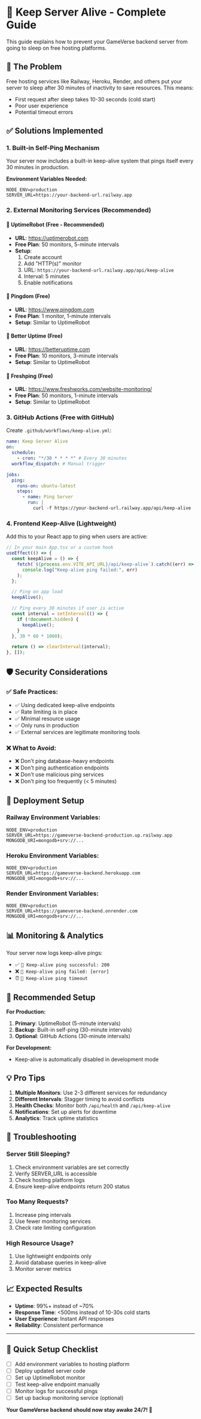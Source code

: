 # 🏓 Keep Server Alive - Complete Guide

This guide explains how to prevent your GameVerse backend server from going to sleep on free hosting platforms.

## 🚨 The Problem

Free hosting services like Railway, Heroku, Render, and others put your server to sleep after 30 minutes of inactivity to save resources. This means:

- First request after sleep takes 10-30 seconds (cold start)
- Poor user experience
- Potential timeout errors

## ✅ Solutions Implemented

### 1. Built-in Self-Ping Mechanism

Your server now includes a built-in keep-alive system that pings itself every 30 minutes in production.

**Environment Variables Needed:**

```env
NODE_ENV=production
SERVER_URL=https://your-backend-url.railway.app
```

### 2. External Monitoring Services (Recommended)

#### 🌟 **UptimeRobot** (Free - Recommended)

- **URL**: https://uptimerobot.com
- **Free Plan**: 50 monitors, 5-minute intervals
- **Setup**:
  1. Create account
  2. Add "HTTP(s)" monitor
  3. URL: `https://your-backend-url.railway.app/api/keep-alive`
  4. Interval: 5 minutes
  5. Enable notifications

#### 🌟 **Pingdom** (Free)

- **URL**: https://www.pingdom.com
- **Free Plan**: 1 monitor, 1-minute intervals
- **Setup**: Similar to UptimeRobot

#### 🌟 **Better Uptime** (Free)

- **URL**: https://betteruptime.com
- **Free Plan**: 10 monitors, 3-minute intervals
- **Setup**: Similar to UptimeRobot

#### 🌟 **Freshping** (Free)

- **URL**: https://www.freshworks.com/website-monitoring/
- **Free Plan**: 50 monitors, 1-minute intervals
- **Setup**: Similar to UptimeRobot

### 3. GitHub Actions (Free with GitHub)

Create `.github/workflows/keep-alive.yml`:

```yaml
name: Keep Server Alive
on:
  schedule:
    - cron: "*/30 * * * *" # Every 30 minutes
  workflow_dispatch: # Manual trigger

jobs:
  ping:
    runs-on: ubuntu-latest
    steps:
      - name: Ping Server
        run: |
          curl -f https://your-backend-url.railway.app/api/keep-alive || exit 1
```

### 4. Frontend Keep-Alive (Lightweight)

Add this to your React app to ping when users are active:

```javascript
// In your main App.tsx or a custom hook
useEffect(() => {
  const keepAlive = () => {
    fetch(`${process.env.VITE_API_URL}/api/keep-alive`).catch((err) =>
      console.log("Keep-alive ping failed:", err)
    );
  };

  // Ping on app load
  keepAlive();

  // Ping every 30 minutes if user is active
  const interval = setInterval(() => {
    if (!document.hidden) {
      keepAlive();
    }
  }, 30 * 60 * 1000);

  return () => clearInterval(interval);
}, []);
```

## 🛡️ Security Considerations

### ✅ Safe Practices:

- ✅ Using dedicated keep-alive endpoints
- ✅ Rate limiting is in place
- ✅ Minimal resource usage
- ✅ Only runs in production
- ✅ External services are legitimate monitoring tools

### ❌ What to Avoid:

- ❌ Don't ping database-heavy endpoints
- ❌ Don't ping authentication endpoints
- ❌ Don't use malicious ping services
- ❌ Don't ping too frequently (< 5 minutes)

## 🚀 Deployment Setup

### Railway Environment Variables:

```env
NODE_ENV=production
SERVER_URL=https://gameverse-backend-production.up.railway.app
MONGODB_URI=mongodb+srv://...
```

### Heroku Environment Variables:

```env
NODE_ENV=production
SERVER_URL=https://gameverse-backend.herokuapp.com
MONGODB_URI=mongodb+srv://...
```

### Render Environment Variables:

```env
NODE_ENV=production
SERVER_URL=https://gameverse-backend.onrender.com
MONGODB_URI=mongodb+srv://...
```

## 📊 Monitoring & Analytics

Your server now logs keep-alive pings:

- ✅ `🏓 Keep-alive ping successful: 200`
- ❌ `🔴 Keep-alive ping failed: [error]`
- ⏰ `🔴 Keep-alive ping timeout`

## 🎯 Recommended Setup

**For Production:**

1. **Primary**: UptimeRobot (5-minute intervals)
2. **Backup**: Built-in self-ping (30-minute intervals)
3. **Optional**: GitHub Actions (30-minute intervals)

**For Development:**

- Keep-alive is automatically disabled in development mode

## 💡 Pro Tips

1. **Multiple Monitors**: Use 2-3 different services for redundancy
2. **Different Intervals**: Stagger timing to avoid conflicts
3. **Health Checks**: Monitor both `/api/health` and `/api/keep-alive`
4. **Notifications**: Set up alerts for downtime
5. **Analytics**: Track uptime statistics

## 🔧 Troubleshooting

### Server Still Sleeping?

1. Check environment variables are set correctly
2. Verify SERVER_URL is accessible
3. Check hosting platform logs
4. Ensure keep-alive endpoints return 200 status

### Too Many Requests?

1. Increase ping intervals
2. Use fewer monitoring services
3. Check rate limiting configuration

### High Resource Usage?

1. Use lightweight endpoints only
2. Avoid database queries in keep-alive
3. Monitor server metrics

## 📈 Expected Results

- **Uptime**: 99%+ instead of ~70%
- **Response Time**: <500ms instead of 10-30s cold starts
- **User Experience**: Instant API responses
- **Reliability**: Consistent performance

---

## 🎯 Quick Setup Checklist

- [ ] Add environment variables to hosting platform
- [ ] Deploy updated server code
- [ ] Set up UptimeRobot monitor
- [ ] Test keep-alive endpoint manually
- [ ] Monitor logs for successful pings
- [ ] Set up backup monitoring service (optional)

**Your GameVerse backend should now stay awake 24/7! 🚀**
